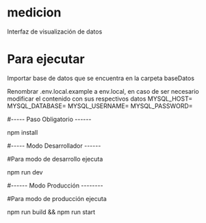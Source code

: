 # medicion
Interfaz de visualización de datos

# Para ejecutar

Importar base de datos que se encuentra en la carpeta baseDatos

Renombrar .env.local.example a env.local, en caso de ser necesario modificar el contenido con sus respectivos datos
MYSQL_HOST= 
MYSQL_DATABASE= 
MYSQL_USERNAME= 
MYSQL_PASSWORD=


#----- Paso Obligatorio ------

npm install

  

#----- Modo Desarrollador ------

#Para modo de desarrollo ejecuta

npm run dev

  

#------ Modo Producción --------

#Para modo de producción ejecuta

npm run build && npm run start
